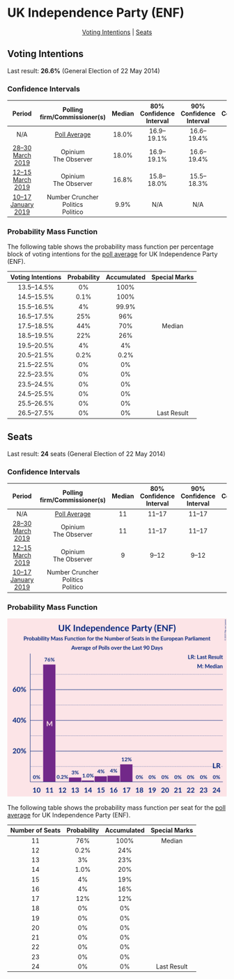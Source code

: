# UK Independence Party (ENF)

<p align="center"><a href="#voting-intentions">Voting Intentions</a> | <a href="#seats">Seats</a></p>

## Voting Intentions

Last result: **26.6%** (General Election of 22 May 2014)

### Confidence Intervals

| Period     | Polling firm/Commissioner(s) | Median | 80% Confidence Interval | 90% Confidence Interval | 95% Confidence Interval | 99% Confidence Interval |
|:----------:|:----------------:|:-----------:|:-----------------------:|:-----------------------:|:-----------------------:|:-----------------------:|
| N/A | [Poll Average](average.html) | 18.0% | 16.9–19.1% | 16.6–19.4% | 16.4–19.7% | 15.9–20.3% |
| [28–30 March 2019](2019-03-30-Opinium.html) | Opinium <br> The Observer | 18.0% | 16.9–19.1% | 16.6–19.4% | 16.4–19.7% | 15.9–20.3% |
| [12–15 March 2019](2019-03-15-Opinium.html) | Opinium <br> The Observer | 16.8% | 15.8–18.0% | 15.5–18.3% | 15.3–18.5% | 14.8–19.1% |
| [10–17 January 2019](2019-01-17-NumberCruncherPolitics.html) | Number Cruncher Politics <br> Politico | 9.9% | N/A | N/A | N/A | N/A |

### Probability Mass Function

The following table shows the probability mass function per percentage block of voting intentions for the [poll average](average.html) for UK Independence Party (ENF).

| Voting Intentions | Probability | Accumulated | Special Marks |
|:-----------------:|:-----------:|:-----------:|:-------------:|
| 13.5–14.5% | 0% | 100% |  |
| 14.5–15.5% | 0.1% | 100% |  |
| 15.5–16.5% | 4% | 99.9% |  |
| 16.5–17.5% | 25% | 96% |  |
| 17.5–18.5% | 44% | 70% | Median |
| 18.5–19.5% | 22% | 26% |  |
| 19.5–20.5% | 4% | 4% |  |
| 20.5–21.5% | 0.2% | 0.2% |  |
| 21.5–22.5% | 0% | 0% |  |
| 22.5–23.5% | 0% | 0% |  |
| 23.5–24.5% | 0% | 0% |  |
| 24.5–25.5% | 0% | 0% |  |
| 25.5–26.5% | 0% | 0% |  |
| 26.5–27.5% | 0% | 0% | Last Result |


## Seats

Last result: **24** seats (General Election of 22 May 2014)

### Confidence Intervals

| Period     | Polling firm/Commissioner(s) | Median | 80% Confidence Interval | 90% Confidence Interval | 95% Confidence Interval | 99% Confidence Interval |
|:----------:|:----------------:|:------:|:-----------------------:|:-----------------------:|:-----------------------:|:-----------------------:|
| N/A | [Poll Average](average.html) | 11 | 11–17 | 11–17 | 11–17 | 11–17 |
| [28–30 March 2019](2019-03-30-Opinium.html) | Opinium <br> The Observer | 11 | 11–17 | 11–17 | 11–17 | 11–17 |
| [12–15 March 2019](2019-03-15-Opinium.html) | Opinium <br> The Observer | 9 | 9–12 | 9–12 | 9–12 | 9–12 |
| [10–17 January 2019](2019-01-17-NumberCruncherPolitics.html) | Number Cruncher Politics <br> Politico |  |  |  |  |  |

### Probability Mass Function

![Graph with seats probability mass function not yet produced](average-seats-pmf-ukindependencepartyenf.png "Seats Probability Mass Function")

The following table shows the probability mass function per seat for the [poll average](average.html) for UK Independence Party (ENF).

| Number of Seats | Probability | Accumulated | Special Marks |
|:---------------:|:-----------:|:-----------:|:-------------:|
| 11 | 76% | 100% | Median |
| 12 | 0.2% | 24% |  |
| 13 | 3% | 23% |  |
| 14 | 1.0% | 20% |  |
| 15 | 4% | 19% |  |
| 16 | 4% | 16% |  |
| 17 | 12% | 12% |  |
| 18 | 0% | 0% |  |
| 19 | 0% | 0% |  |
| 20 | 0% | 0% |  |
| 21 | 0% | 0% |  |
| 22 | 0% | 0% |  |
| 23 | 0% | 0% |  |
| 24 | 0% | 0% | Last Result |


